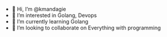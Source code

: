 - 👋 Hi, I’m @kmandagie
- 👀 I’m interested in Golang, Devops
- 🌱 I’m currently learning Golang
- 💞️ I’m looking to collaborate on Everything with programming

<!---
kmandagie/kmandagie is a ✨ special ✨ repository because its `README.md` (this file) appears on your GitHub profile.
You can click the Preview link to take a look at your changes.
--->
